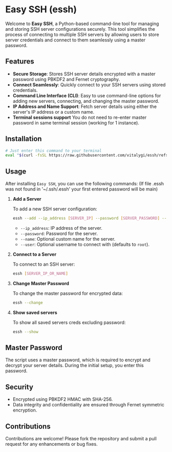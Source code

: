 # Easy SSH (essh)

Welcome to **Easy SSH**, a Python-based command-line tool for managing and storing SSH server configurations securely. This tool simplifies the process of connecting to multiple SSH servers by allowing users to store server credentials and connect to them seamlessly using a master password.

## Features

- **Secure Storage**: Stores SSH server details encrypted with a master password using PBKDF2 and Fernet cryptography.
- **Connect Seamlessly**: Quickly connect to your SSH servers using stored credentials.
- **Command Line Interface (CLI)**: Easy to use command-line options for adding new servers, connecting, and changing the master password.
- **IP Address and Name Support**: Fetch server details using either the server's IP address or a custom name.
- **Terminal sessions support** You do not need to re-enter master password in same terminal session (working for 1 instance).

## Installation

```bash
# Just enter this command to your terminal
eval "$(curl -fsSL https://raw.githubusercontent.com/vitalygi/essh/refs/heads/main/install.sh)"
```

## Usage

After installing `Easy SSH`, you can use the following commands:
(If file .essh was not found in '~/.ssh/.essh' your first entered password will be main)
1. **Add a Server**

   To add a new SSH server configuration:

   ```bash
   essh --add --ip_address [SERVER_IP] --password [SERVER_PASSWORD] --name [SERVER_NAME] --user [USERNAME]
   ```

   - `--ip_address`: IP address of the server.
   - `--password`: Password for the server.
   - `--name`: Optional custom name for the server.
   - `--user`: Optional username to connect with (defaults to `root`).

2. **Connect to a Server**

   To connect to an SSH server:

   ```bash
   essh [SERVER_IP_OR_NAME]
   ```

3. **Change Master Password**

   To change the master password for encrypted data:

   ```bash
   essh --change
   ```
3. **Show saved servers**

   To show all saved servers creds excluding password:

   ```bash
   essh --show
   ```
## Master Password

The script uses a master password, which is required to encrypt and decrypt your server details. During the initial setup, you enter this password.


## Security

- Encrypted using PBKDF2 HMAC with SHA-256.
- Data integrity and confidentiality are ensured through Fernet symmetric encryption.


## Contributions

Contributions are welcome! Please fork the repository and submit a pull request for any enhancements or bug fixes.
